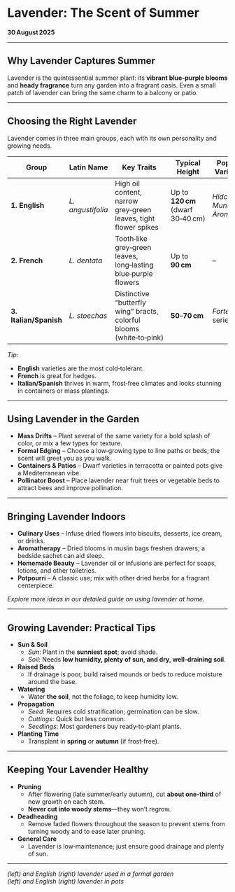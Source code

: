 # Lavender: The Scent of Summer  

**30 August 2025**  

---

## Why Lavender Captures Summer

Lavender is the quintessential summer plant: its **vibrant blue‑purple blooms** and **heady fragrance** turn any garden into a fragrant oasis. Even a small patch of lavender can bring the same charm to a balcony or patio.

---

## Choosing the Right Lavender

Lavender comes in three main groups, each with its own personality and growing needs.  

| Group | Latin Name | Key Traits | Typical Height | Popular Varieties |
|-------|------------|------------|----------------|-------------------|
| **1. English** | *L. angustifolia* | High oil content, narrow grey‑green leaves, tight flower spikes | Up to **120 cm** (dwarf 30‑40 cm) | *Hidcote*, *Munstead*, *Aromatico* |
| **2. French** | *L. dentata* | Tooth‑like grey‑green leaves, long‑lasting blue‑purple flowers | Up to **90 cm** | – |
| **3. Italian/Spanish** | *L. stoechas* | Distinctive “butterfly wing” bracts, colorful blooms (white‑to‑pink) | **50‑70 cm** | *Forte* series |

*Tip:*  
- **English** varieties are the most cold‑tolerant.  
- **French** is great for hedges.  
- **Italian/Spanish** thrives in warm, frost‑free climates and looks stunning in containers or mass plantings.

---

## Using Lavender in the Garden

- **Mass Drifts** – Plant several of the same variety for a bold splash of color, or mix a few types for texture.  
- **Formal Edging** – Choose a low‑growing type to line paths or beds; the scent will greet you as you walk.  
- **Containers & Patios** – Dwarf varieties in terracotta or painted pots give a Mediterranean vibe.  
- **Pollinator Boost** – Place lavender near fruit trees or vegetable beds to attract bees and improve pollination.

---

## Bringing Lavender Indoors

- **Culinary Uses** – Infuse dried flowers into biscuits, desserts, ice cream, or drinks.  
- **Aromatherapy** – Dried blooms in muslin bags freshen drawers; a bedside sachet can aid sleep.  
- **Homemade Beauty** – Lavender oil or infusions are perfect for soaps, lotions, and other toiletries.  
- **Potpourri** – A classic use; mix with other dried herbs for a fragrant centerpiece.

*Explore more ideas in our detailed guide on using lavender at home.*

---

## Growing Lavender: Practical Tips

- **Sun & Soil**  
  - *Sun*: Plant in the **sunniest spot**; avoid shade.  
  - *Soil*: Needs **low humidity, plenty of sun, and dry, well‑draining soil**.  
- **Raised Beds**  
  - If drainage is poor, build raised mounds or beds to reduce moisture around the base.  
- **Watering**  
  - Water **the soil**, not the foliage, to keep humidity low.  
- **Propagation**  
  - *Seed*: Requires cold stratification; germination can be slow.  
  - *Cuttings*: Quick but less common.  
  - *Seedlings*: Most gardeners buy ready‑to‑plant plants.  
- **Planting Time**  
  - Transplant in **spring** or **autumn** (if frost‑free).

---

## Keeping Your Lavender Healthy

- **Pruning**  
  - After flowering (late summer/early autumn), cut **about one‑third** of new growth on each stem.  
  - **Never cut into woody stems**—they won’t regrow.  
- **Deadheading**  
  - Remove faded flowers throughout the season to prevent stems from turning woody and to ease later pruning.  
- **General Care**  
  - Lavender is low‑maintenance; just ensure good drainage and plenty of sun.

---

*(left) and English (right) lavender used in a formal garden*  
*(left) and English (right) lavender in pots*